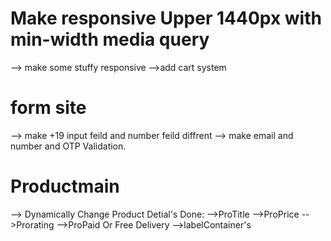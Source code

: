 # Make responsive Upper 1440px with min-width media query

--> make some stuffy responsive
-->add cart system

# form site

--> make +19 input feild and number feild diffrent
--> make email and number and OTP Validation.

# Productmain

--> Dynamically Change Product Detial's
Done:
-->ProTitle
-->ProPrice
-->Prorating
-->ProPaid Or Free Delivery
-->labelContainer's
